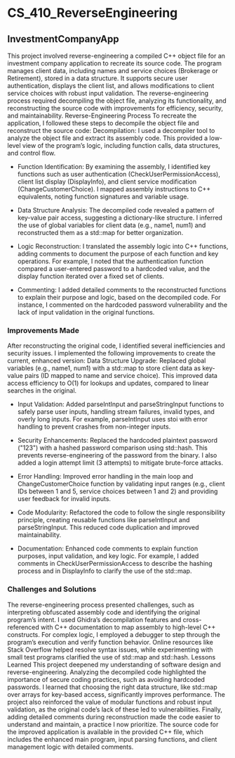 # CS_410_ReverseEngineering

## InvestmentCompanyApp
This project involved reverse-engineering a compiled C++ object file for an investment company application to recreate its source code. The program manages client data, including names and service choices (Brokerage or Retirement), stored in a data structure. It supports secure user authentication, displays the client list, and allows modifications to client service choices with robust input validation. The reverse-engineering process required decompiling the object file, analyzing its functionality, and reconstructing the source code with improvements for efficiency, security, and maintainability.
Reverse-Engineering Process
To recreate the application, I followed these steps to decompile the object file and reconstruct the source code:
Decompilation: I used a decompiler tool to analyze the object file and extract its assembly code. This provided a low-level view of the program’s logic, including function calls, data structures, and control flow.

- Function Identification: By examining the assembly, I identified key functions such as user authentication (CheckUserPermissionAccess), client list display (DisplayInfo), and client service modification (ChangeCustomerChoice). I mapped assembly instructions to C++ equivalents, noting function signatures and variable usage.

- Data Structure Analysis: The decompiled code revealed a pattern of key-value pair access, suggesting a dictionary-like structure. I inferred the use of global variables for client data (e.g., name1, num1) and reconstructed them as a std::map for better organization.

- Logic Reconstruction: I translated the assembly logic into C++ functions, adding comments to document the purpose of each function and key operations. For example, I noted that the authentication function compared a user-entered password to a hardcoded value, and the display function iterated over a fixed set of clients.

- Commenting: I added detailed comments to the reconstructed functions to explain their purpose and logic, based on the decompiled code. For instance, I commented on the hardcoded password vulnerability and the lack of input validation in the original functions.

### Improvements Made
After reconstructing the original code, I identified several inefficiencies and security issues. I implemented the following improvements to create the current, enhanced version:
Data Structure Upgrade: Replaced global variables (e.g., name1, num1) with a std::map to store client data as key-value pairs (ID mapped to name and service choice). This improved data access efficiency to O(1) for lookups and updates, compared to linear searches in the original.

- Input Validation: Added parseIntInput and parseStringInput functions to safely parse user inputs, handling stream failures, invalid types, and overly long inputs. For example, parseIntInput uses stoi with error handling to prevent crashes from non-integer inputs.

- Security Enhancements: Replaced the hardcoded plaintext password ("123") with a hashed password comparison using std::hash. This prevents reverse-engineering of the password from the binary. I also added a login attempt limit (3 attempts) to mitigate brute-force attacks.

- Error Handling: Improved error handling in the main loop and ChangeCustomerChoice function by validating input ranges (e.g., client IDs between 1 and 5, service choices between 1 and 2) and providing user feedback for invalid inputs.

- Code Modularity: Refactored the code to follow the single responsibility principle, creating reusable functions like parseIntInput and parseStringInput. This reduced code duplication and improved maintainability.

- Documentation: Enhanced code comments to explain function purposes, input validation, and key logic. For example, I added comments in CheckUserPermissionAccess to describe the hashing process and in DisplayInfo to clarify the use of the std::map.

### Challenges and Solutions
The reverse-engineering process presented challenges, such as interpreting obfuscated assembly code and identifying the original program’s intent. I used Ghidra’s decompilation features and cross-referenced with C++ documentation to map assembly to high-level C++ constructs. For complex logic, I employed a debugger to step through the program’s execution and verify function behavior. Online resources like Stack Overflow helped resolve syntax issues, while experimenting with small test programs clarified the use of std::map and std::hash.
Lessons Learned
This project deepened my understanding of software design and reverse-engineering. Analyzing the decompiled code highlighted the importance of secure coding practices, such as avoiding hardcoded passwords. I learned that choosing the right data structure, like std::map over arrays for key-based access, significantly improves performance. The project also reinforced the value of modular functions and robust input validation, as the original code’s lack of these led to vulnerabilities. Finally, adding detailed comments during reconstruction made the code easier to understand and maintain, a practice I now prioritize.
The source code for the improved application is available in the provided C++ file, which includes the enhanced main program, input parsing functions, and client management logic with detailed comments.

